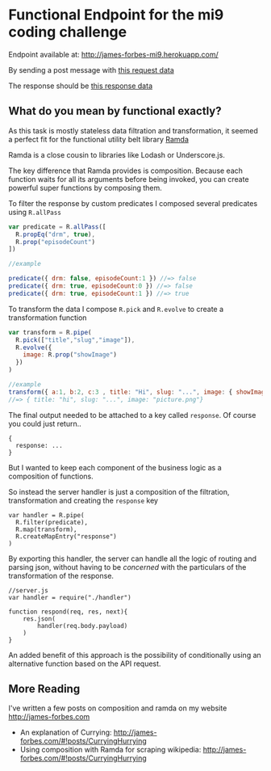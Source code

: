 Functional Endpoint for the mi9 coding challenge
================================================

Endpoint available at: http://james-forbes-mi9.herokuapp.com/

By sending a post message with [this request data](https://github.com/mi9/coding-challenge-samples/blob/master/sample_request.json)

The response should be [this response data](https://github.com/mi9/coding-challenge-samples/blob/master/sample_request.json)



What do you mean by functional exactly?
---------------------------------------

As this task is mostly stateless data filtration and transformation, it seemed a perfect fit for the functional utility
belt library [Ramda](http://ramdajs.com/docs/)

Ramda is a close cousin to libraries like Lodash or Underscore.js. 

The key difference that Ramda provides is composition.  Because each function waits for all its arguments before being
invoked, you can create powerful super functions by composing them.

To filter the response by custom predicates I composed several predicates using `R.allPass`

```js
var predicate = R.allPass([
  R.propEq("drm", true),
  R.prop("episodeCount")
])

//example

predicate({ drm: false, episodeCount:1 }) //=> false
predicate({ drm: true, episodeCount:0 }) //=> false
predicate({ drm: true, episodeCount:1 }) //=> true
```

To transform the data I compose `R.pick` and `R.evolve` to create a transformation function

```js
var transform = R.pipe(
  R.pick(["title","slug","image"]),
  R.evolve({
    image: R.prop("showImage")
  })
)

//example
transform({ a:1, b:2, c:3 , title: "Hi", slug: "...", image: { showImage: "picture.png" } }) 
//=> { title: "hi", slug: "...", image: "picture.png"}
```

The final output needed to be attached to a key called `response`.  Of course you could just return..
```
{ 
  response: ...
}
```
But I wanted to keep each component of the business logic as a composition of functions.

So instead the server handler is just a composition of the filtration, transformation and creating the `response` key

```
var handler = R.pipe(
  R.filter(predicate),
  R.map(transform),
  R.createMapEntry("response")
)
```

By exporting this handler, the server can handle all the logic of routing and parsing json, without having to
be _concerned_ with the particulars of the transformation of the response.


```
//server.js
var handler = require("./handler")

function respond(req, res, next){
	res.json(
		handler(req.body.payload)
	)
}

```

An added benefit of this approach is the possibility of conditionally using an alternative function 
based on the API request.

More Reading
------------


I've written a few posts on composition and ramda on my website http://james-forbes.com

- An explanation of Currying: http://james-forbes.com/#!posts/CurryingHurrying
- Using composition with Ramda for scraping wikipedia: http://james-forbes.com/#!posts/CurryingHurrying

